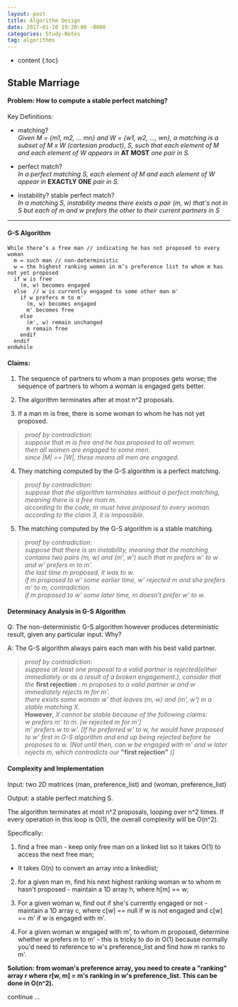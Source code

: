 ```yaml
---
layout: post
title: Algorithm Design
date: 2017-01-10 19:20:00 -0800
categories: Study-Notes
tag: algorithms
---
```


* content
{:toc}


## Stable Marriage

#### Problem: How to compute a stable perfect matching?

Key Definitions:
* matching?  
_Given M = {m1, m2, ... mn} and W = {w1, w2, ..., wn}, a matching is a subset of M x W (cartesian product), S, such that each element of M and each element of W appears in_ __AT MOST__ _one pair in S._

* perfect match?  
_In a perfect matching S, each element of M and each element of W appear in_ __EXACTLY ONE__ _pair in S._

* instability? stable perfect match?  
_In a matching S, instability means there exists a pair (m, w) that's not in S but each of m and w prefers the other to their current partners in S_

---

#### G-S Algorithm

```
While there’s a free man // indicating he has not proposed to every woman
  m = such man // non-deterministic
  w = the highest ranking women in m’s preference list to whom m has not yet proposed
  if w is free
    (m, w) becomes engaged
  else  // w is currently engaged to some other man m'
    if w prefers m to m'
      (m, w) becomes engaged
      m' becomes free
    else
      (m', w) remain unchanged
      m remain free
    endif
  endif
endwhile
```

#### Claims:  

1. The sequence of partners to whom a man proposes gets worse; the sequence of partners to whom a woman is engaged gets better.

2. The algorithm terminates after at most n^2 proposals.

3. If a man m is free, there is some woman to whom he has not yet proposed.  
  > _proof by contradiction:_  
  >   _suppose that m is free and he has proposed to all women._  
  >   _then all women are engaged to some men._  
  >   _since |M| == |W|, these means all men are engaged._  

4. They matching computed by the G-S algorithm is a perfect matching.  
  > _proof by contradiction:_  
  >   _suppose that the algorithm terminates without a perfect matching, meaning there is a free man m._  
  >   _according to the code, m must have proposed to every woman._  
  >   _according to the claim 3, it is impossible._  

5. The matching computed by the G-S algorithm is a stable matching.  
  > _proof by contradiction:_  
  >   _suppose that there is an instability, meaning that the matching contains two pairs (m, w) and (m', w') such that m prefers w' to w and w' prefers m to m'._  
  >   _the last time m proposed, it was to w._  
  >   _if m proposed to w' some earlier time, w' rejected m and she prefers m' to m, contradiction._  
  >   _if m proposed to w' some later time, m doesn't prefer w' to w._  

#### Determinacy Analysis in G-S Algorithm

Q: The non-deterministic G-S algorithm however produces deterministic result, given any particular input. Why?

A: The G-S algorithm always pairs each man with his best valid partner.  
> _proof by contradiction:_  
>   _suppose at least one proposal to a valid partner is rejected(either immediately or as a result of a broken engagement.), consider that the_ __first rejection__ _: m proposes to a valid partner w and w immediately rejects m for m'._  
>   _there exists some woman w' that leaves (m, w) and (m', w') in a stable matching X._  
>   __However__, _X cannot be stable because of the following claims:_  
>   _w prefers m' to m. [w rejected m for m']_  
>   _m' prefers w to w'. [If he preferred w' to w, he would have proposed to w' first in G-S algorithm and end up being rejected before he proposes to w. (Not until then, can w be engaged with m' and w later rejects m, which contradicts our_ __"first rejection"__ _)]_  

#### Complexity and Implementation

Input: two 2D matrices (man, preference_list) and (woman, preference_list)  

Output: a stable perfect matching S.  

The algorithm terminates at most n^2 proposals, looping over n^2 times. If every operation in this loop is O(1), the overall complexity will be O(n^2).  

Specifically:  

1. find a free man - keep only free man on a linked list so it takes O(1) to access the next free man;  

* It takes O(n) to convert an array into a linkedlist;  

2. for a given man m, find his next highest ranking woman w to whom m hasn't proposed - maintain a 1D array h, where h[m] == w;  

3. For a given woman w, find out if she's currently engaged or not - maintain a 1D array c, where c[w] == null if w is not engaged and c[w] == m' if w is engaged with m'.  

4. For a given woman w engaged with m', to whom m proposed, determine whether w prefers m to m' - this is tricky to do in O(1) because normally you'd need to reference to w's preference_list and find how m ranks to m'.  

__Solution: from woman's preference array, you need to create a "ranking" array r where r[w, m] = m's ranking in w's preference_list. This can be done in O(n^2).__  

continue ...
